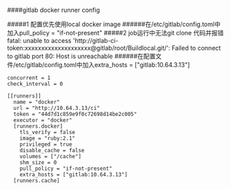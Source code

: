 ####gitlab docker runner config

#####1 配置优先使用local docker image
######在/etc/gitlab/config.toml中加入pull_policy = "if-not-present"
#####2 job运行中无法git clone 代码并报错
fatal: unable to access 'http://gitlab-ci-token:xxxxxxxxxxxxxxxxxxxx@gitlab/root/Buildlocal.git/': Failed to connect to gitlab port 80: Host is unreachable
######在配置文件/etc/gitlab/config.toml中加入extra_hosts = ["gitlab:10.64.3.13"]

````
concurrent = 1
check_interval = 0

[[runners]]
  name = "docker"
  url = "http://10.64.3.13/ci"
  token = "44d7d1c859e9f0c72698d14be2c005"
  executor = "docker"
  [runners.docker]
    tls_verify = false
    image = "ruby:2.1"
    privileged = true
    disable_cache = false
    volumes = ["/cache"]
    shm_size = 0
    pull_policy = "if-not-present"
    extra_hosts = ["gitlab:10.64.3.13"]
  [runners.cache]
````